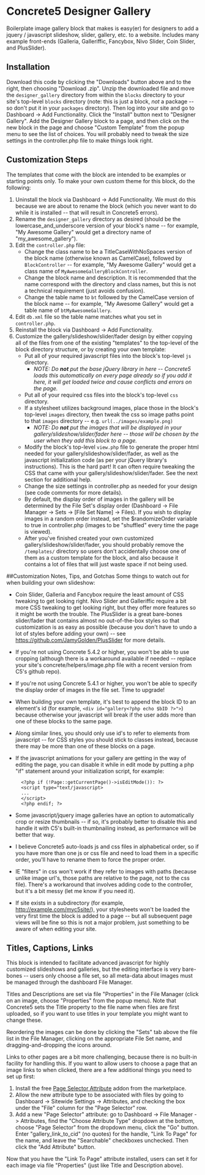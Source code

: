 # Concrete5 Designer Gallery

Boilerplate image gallery block that makes is easy(er) for designers to add a jquery / javascript slideshow, slider, gallery, etc. to a website. Includes many example front-ends (Galleria, Galleriffic, Fancybox, Nivo Slider, Coin Slider, and PlusSlider).

## Installation
Download this code by clicking the "Downloads" button above and to the right, then choosing "Download .zip". Unzip the downloaded file and move the `designer_gallery` directory from within the `blocks` directory to your site's top-level `blocks` directory (note: this is just a block, *not* a package -- so don't put it in your `packages` directory). Then log into your site and go to Dashboard -> Add Functionality. Click the "Install" button next to "Designer Gallery". Add the Designer Gallery block to a page, and then click on the new block in the page and choose "Custom Template" from the popup menu to see the list of choices. You will probably need to tweak the size settings in the controller.php file to make things look right.

## Customization Steps
The templates that come with the block are intended to be examples or starting points only. To make your own custom theme for this block, do the following:

1. Uninstall the block via Dashboard -> Add Functionality. We must do this because we are about to rename the block (which you never want to do while it is installed -- that will result in Concrete5 errors).
2. Rename the `designer_gallery` directory as desired (should be the lowercase_and_underscore version of your block's name -- for example, "My Awesome Gallery" would get a directory name of "my_awesome_gallery").
3. Edit the `controller.php` file:
    * Change the class name to be a TitleCaseWithNoSpaces version of the block name (otherwise known as CamelCase), followed by `BlockController` -- for example, "My Awesome Gallery" would get a class name of `MyAwesomeGalleryBlockController`.
    * Change the block name and description. It is recommended that the name correspond with the directory and class names, but this is not a technical requirement (just avoids confusion).
    * Change the table name to `bt` followed by the CamelCase version of the block name -- for example, "My Awesome Gallery" would get a table name of `btMyAwesomeGallery`.
4. Edit `db.xml` file so the table name matches what you set in `controller.php`.
5. Reinstall the block via Dashboard -> Add Functionality.
6. Customize the gallery/slideshow/slider/fader design by either copying all of the files from one of the existing "templates" to the top-level of the block directory structure, or by creating your own template:
    * Put all of your required javascript files into the block's top-level `js` directory.
        * *NOTE: Do **not** put the base jQuery library in here -- Concrete5 loads this automatically on every page already so if you add it here, it will get loaded twice and cause conflicts and errors on the page.*
    * Put all of your required css files into the block's top-level `css` directory.
    * If a stylesheet utilizes background images, place those in the block's top-level `images` directory, then tweak the css so image paths point to that `images` directory -- e.g. `url(../images/example.png)`
        * *NOTE: Do **not** put the images that will be displayed in your gallery/slideshow/slider/fader here -- those will be chosen by the user when they add this block to a page.*
    * Modify the block's top-level `view.php` file to generate the proper html needed for your gallery/slideshow/slider/fader, as well as the javascript initialization code (as per your jQuery library's instructions). This is the hard part! It can often require tweaking the CSS that came with your gallery/slideshow/slider/fader. See the next section for additional help.
    * Change the size settings in controller.php as needed for your design (see code comments for more details).
    * By default, the display order of images in the gallery will be determined by the File Set's display order (Dashboard -> File Manager -> Sets -> [File Set Name] -> Files). If you wish to display images in a random order instead, set the $randomizeOrder variable to true in controller.php (images to be "shuffled" every time the page is viewed).
    * After you've finished created your own customized gallery/slideshow/slider/fader, you should probably remove the `/templates/` directory so users don't accidentally choose one of them as a custom template for the block, and also because it contains a lot of files that will just waste space if not being used.

##Customization Notes, Tips, and Gotchas
Some things to watch out for when building your own slideshow:

* Coin Slider, Galleria and Fancybox require the least amount of CSS tweaking to get looking right. Nivo Slider and Galleriffic require a bit more CSS tweaking to get looking right, but they offer more features so it might be worth the trouble. The PlusSlider is a great bare-bones slider/fader that contains almost no out-of-the-box styles so that customization is as easy as possible (because you don't have to undo a lot of styles before adding your own) -- see https://github.com/JamyGolden/PlusSlider for more details.

* If you're not using Concrete 5.4.2 or higher, you won't be able to use cropping (although there is a workaround available if needed -- replace your site's concrete/helpers/image.php file with a recent version from C5's github repo).

* If you're not using Concrete 5.4.1 or higher, you won't be able to specify the display order of images in the file set. Time to upgrade!

* When building your own template, it's best to append the block ID to an element's id (for example, `<div id="gallery<?php echo $bID ?>">`) because otherwise your javascript will break if the user adds more than one of these blocks to the same page.

* Along similar lines, you should only use id's to refer to elements from javascript -- for CSS styles you should stick to classes instead, because there may be more than one of these blocks on a page.

* If the javascript animations for your gallery are getting in the way of editing the page, you can disable it while in edit mode by putting a php "if" statement around your initialization script, for example:

        <?php if (!Page::getCurrentPage()->isEditMode()): ?>
        <script type="text/javascript>
        ...
        </script>
        <?php endif; ?>

* Some javascript/jquery image galleries have an option to automatically crop or resize thumbnails -- if so, it's probably better to disable this and handle it with C5's built-in thumbnailing instead, as performance will be better that way.

* I believe Concrete5 auto-loads js and css files in alphabetical order, so if you have more than one js or css file and need to load them in a specific order, you'll have to rename them to force the proper order.

* IE "filters" in css won't work if they refer to images with paths (because unlike image url's, those paths are relative to the page, not to the css file). There's a workaround that involves adding code to the controller, but it's a bit messy (let me know if you need it).

* If site exists in a subdirectory (for example, http://example.com/myc5site/), your stylesheets won't be loaded the very first time the block is added to a page -- but all subsequent page views will be fine so this is not a major problem, just something to be aware of when editing your site.

## Titles, Captions, Links
This block is intended to facilitate advanced javascript for highly customized slideshows and galleries, but the editing interface is very bare-bones -- users only choose a file set, so all meta-data about images must be managed through the dashboard File Manager.

Titles and Descriptions are set via file "Properties" in the File Manager (click on an image, choose "Properties" from the popup menu). Note that Concrete5 sets the Title property to the file name when files are first uploaded, so if you want to use titles in your template you might want to change these.

Reordering the images can be done by clicking the "Sets" tab above the file list in the File Manager, clicking on the appropriate File Set name, and dragging-and-dropping the icons around.

Links to other pages are a bit more challenging, because there is no built-in facility for handling this. If you want to allow users to choose a page that an image links to when clicked, there are a few additional things you need to set up first:

1. Install the free [Page Selector Attribute](http://www.concrete5.org/marketplace/addons/page-selector-attribute/) addon from the marketplace.
2. Allow the new attribute type to be associated with files by going to Dashboard -> Sitewide Settings -> Attributes, and checking the box under the "File" column for the "Page Selector" row.
3. Add a new "Page Selector" attribute: go to Dashboard -> File Manager -> Attributes, find the "Choose Attribute Type" dropdown at the bottom, choose "Page Selector" from the dropdown menu, click the "Go" button. Enter "gallery_link_to_cid" (no quotes) for the handle, "Link To Page" for the name, and leave the "Searchable" checkboxes unchecked. Then click the "Add Attribute" button.

Now that you have the "Link To Page" attribute installed, users can set it for each image via file "Properties" (just like Title and Description above).
